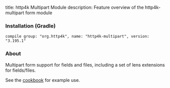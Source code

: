 title: http4k Multipart Module
description: Feature overview of the http4k-multipart form module

### Installation (Gradle)
```compile group: "org.http4k", name: "http4k-multipart", version: "3.195.1"```

### About

Multipart form support for fields and files, including a set of lens extensions for fields/files.

See the [cookbook](/cookbook/multipart_forms/) for example use.
